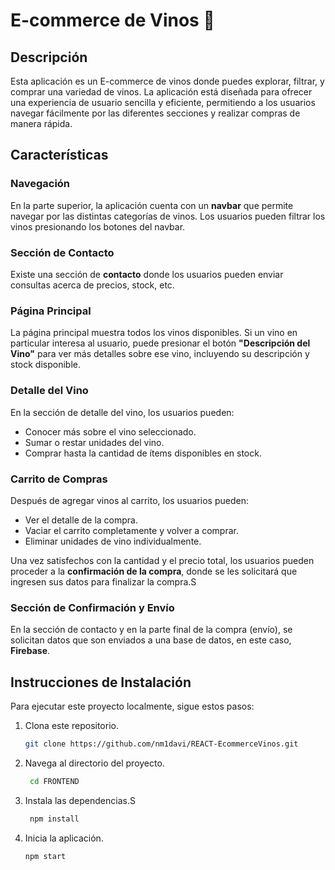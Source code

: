 # E-commerce de Vinos 🍷

## Descripción

Esta aplicación es un E-commerce de vinos donde puedes explorar, filtrar, y comprar una variedad de vinos. La aplicación está diseñada para ofrecer una experiencia de usuario sencilla y eficiente, permitiendo a los usuarios navegar fácilmente por las diferentes secciones y realizar compras de manera rápida.

## Características

### Navegación

En la parte superior, la aplicación cuenta con un **navbar** que permite navegar por las distintas categorías de vinos. Los usuarios pueden filtrar los vinos presionando los botones del navbar.

### Sección de Contacto

Existe una sección de **contacto** donde los usuarios pueden enviar consultas acerca de precios, stock, etc.

### Página Principal

La página principal muestra todos los vinos disponibles. Si un vino en particular interesa al usuario, puede presionar el botón **"Descripción del Vino"** para ver más detalles sobre ese vino, incluyendo su descripción y stock disponible.

### Detalle del Vino

En la sección de detalle del vino, los usuarios pueden:
- Conocer más sobre el vino seleccionado.
- Sumar o restar unidades del vino.
- Comprar hasta la cantidad de ítems disponibles en stock.

### Carrito de Compras

Después de agregar vinos al carrito, los usuarios pueden:
- Ver el detalle de la compra.
- Vaciar el carrito completamente y volver a comprar.
- Eliminar unidades de vino individualmente.

Una vez satisfechos con la cantidad y el precio total, los usuarios pueden proceder a la **confirmación de la compra**, donde se les solicitará que ingresen sus datos para finalizar la compra.S

### Sección de Confirmación y Envío

En la sección de contacto y en la parte final de la compra (envío), se solicitan datos que son enviados a una base de datos, en este caso, **Firebase**.

## Instrucciones de Instalación

Para ejecutar este proyecto localmente, sigue estos pasos:

1. Clona este repositorio.
   ```bash
   git clone https://github.com/nm1davi/REACT-EcommerceVinos.git
2. Navega al directorio del proyecto.
   ```bash
    cd FRONTEND
4. Instala las dependencias.S
   ```bash
    npm install
6. Inicia la aplicación.
   ```bash
   npm start
